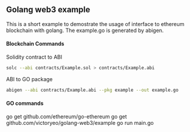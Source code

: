 ## Golang web3 example

This is a short example to demostrate the usage of interface to ethereum blockchain with golang. The example.go is generated by abigen.

#### Blockchain Commands 

Solidity contract to ABI

````bash
solc --abi contracts/Example.sol > contracts/Example.abi
````
ABI to GO package

```bash
abigen --abi contracts/Example.abi --pkg example --out example.go
```

#### GO commands
go get github.com/ethereum/go-ethereum
go get github.com/victoryeo/golang-web3/example
go run main.go